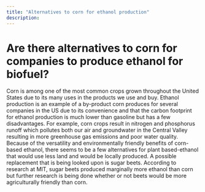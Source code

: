 ```yaml
---
title: "Alternatives to corn for ethanol production"
description:  
---
```


# Are there alternatives to corn for companies to produce ethanol for biofuel?

Corn is among one of the most common crops grown throughout the United States due to its many uses in the products we use and buy. Ethanol production is an example of a by-product corn produces for several companies in the US due to its convenience and that the carbon footprint for ethanol production is much lower than gasoline but has a few disadvantages. For example, corn crops result in nitrogen and phosphorus runoff which pollutes both our air and groundwater in the Central Valley resulting in more greenhouse gas emissions and poor water quality. Because of the versatility and environmentally friendly benefits of corn-based ethanol, there seems to be a few alternatives for plant based-ethanol that would use less land and would be locally produced. A possible replacement that is being looked upon is sugar beets. According to research at MIT, sugar beets produced marginally more ethanol than corn but further research is being done whether or not beets would be more agriculturally friendly than corn.